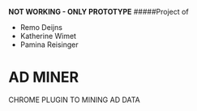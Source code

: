 **NOT WORKING - ONLY PROTOTYPE** 
#####Project of

- Remo Deijns
- Katherine Wimet
- Pamina Reisinger

# AD MINER

CHROME PLUGIN TO MINING AD DATA




